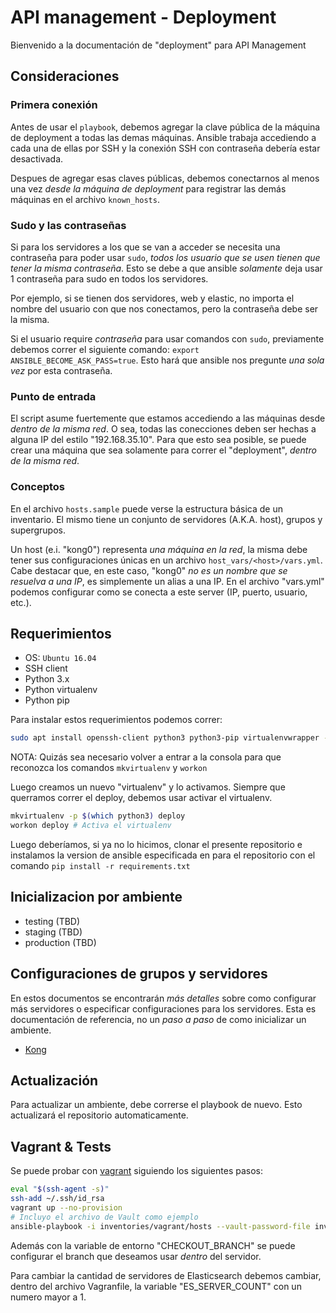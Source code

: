 # API management - Deployment

Bienvenido a la documentación de "deployment" para API Management

## Consideraciones

### Primera conexión

Antes de usar el `playbook`, debemos agregar la clave pública de la máquina de deployment a todas las demas máquinas.
Ansible trabaja accediendo a cada una de ellas por SSH y la conexión SSH con contraseña debería estar desactivada.

Despues de agregar esas claves públicas, debemos conectarnos al menos una vez *desde la máquina de deployment*
para registrar las demás máquinas en el archivo `known_hosts`.

### Sudo y las contraseñas

Si para los servidores a los que se van a acceder se necesita una contraseña para poder usar `sudo`,
_todos los usuario que se usen tienen que tener la misma contraseña_.
Esto se debe a que ansible _solamente_ deja usar 1 contraseña para sudo en todos los servidores.

Por ejemplo, si se tienen dos servidores, web y elastic, no importa el nombre del usuario con que nos conectamos,
pero la contraseña debe ser la misma.

Si el usuario require _contraseña_ para usar comandos con `sudo`, previamente debemos correr el siguiente comando:
`export ANSIBLE_BECOME_ASK_PASS=true`. Esto hará que ansible nos pregunte *una sola vez* por esta contraseña.


### Punto de entrada

El script asume fuertemente que estamos accediendo a las máquinas desde _dentro de la misma red_.
O sea, todas las conecciones deben ser hechas a alguna IP del estilo "192.168.35.10".
Para que esto sea posible, se puede crear una máquina que sea solamente para correr el "deployment", _dentro de la misma red_.

### Conceptos

En el archivo `hosts.sample` puede verse la estructura básica de un inventario.
El mismo tiene un conjunto de servidores (A.K.A. host), grupos y supergrupos.

Un host (e.i. "kong0") representa *una máquina en la red*, la misma debe tener sus configuraciones únicas en un archivo `host_vars/<host>/vars.yml`.
Cabe destacar que, en este caso, "kong0" *no es un nombre que se resuelva a una IP*, es simplemente un alias a una IP.
En el archivo "vars.yml" podemos configurar como se conecta a este server (IP, puerto, usuario, etc.).


## Requerimientos

- OS: `Ubuntu 16.04`
- SSH client
- Python 3.x
- Python virtualenv
- Python pip

Para instalar estos requerimientos podemos correr:

```bash
sudo apt install openssh-client python3 python3-pip virtualenvwrapper -y
```
NOTA: Quizás sea necesario volver a entrar a la consola para que reconozca los comandos `mkvirtualenv` y `workon`

Luego creamos un nuevo "virtualenv" y lo activamos. Siempre que querramos correr el deploy, debemos usar activar el virtualenv.

```bash
mkvirtualenv -p $(which python3) deploy
workon deploy # Activa el virtualenv
```

Luego deberíamos, si ya no lo hicimos, clonar el presente repositorio e instalamos la version de
ansible especificada en para el repositorio con el comando `pip install -r requirements.txt`


## Inicializacion por ambiente

- testing (TBD)
- staging (TBD)
- production (TBD)

## Configuraciones de grupos y servidores

En estos documentos se encontrarán *más detalles* sobre como configurar más servidores o especificar configuraciones para los servidores.
Esta es documentación de referencia, no un *paso a paso* de como inicializar un ambiente.

- [Kong](groups/kong.md)


## Actualización

Para actualizar un ambiente, debe correrse el playbook de nuevo.
Esto actualizará el repositorio automaticamente.


## Vagrant & Tests

Se puede probar con [vagrant](http://www.vagrantup.com/) siguiendo los siguientes pasos:

```bash
eval "$(ssh-agent -s)"
ssh-add ~/.ssh/id_rsa
vagrant up --no-provision
# Incluyo el archivo de Vault como ejemplo
ansible-playbook -i inventories/vagrant/hosts --vault-password-file inventories/vagrant/vault_password.txt site.yml -v
```

Además con la variable de entorno "CHECKOUT_BRANCH" se puede configurar el branch que deseamos usar _dentro_ del servidor.

Para cambiar la cantidad de servidores de Elasticsearch debemos cambiar, dentro del archivo Vagranfile, la variable "ES_SERVER_COUNT" con un numero mayor a 1.
